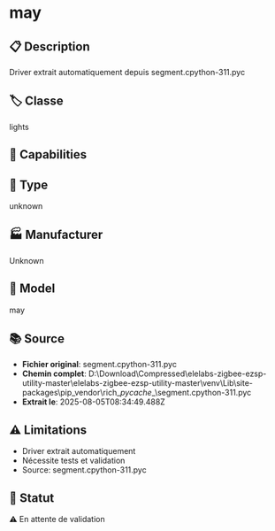 # may

## 📋 Description
Driver extrait automatiquement depuis segment.cpython-311.pyc

## 🏷️ Classe
lights

## 🔧 Capabilities


## 📡 Type
unknown

## 🏭 Manufacturer
Unknown

## 📱 Model
may

## 📚 Source
- **Fichier original**: segment.cpython-311.pyc
- **Chemin complet**: D:\Download\Compressed\elelabs-zigbee-ezsp-utility-master\elelabs-zigbee-ezsp-utility-master\venv\Lib\site-packages\pip\_vendor\rich\__pycache__\segment.cpython-311.pyc
- **Extrait le**: 2025-08-05T08:34:49.488Z

## ⚠️ Limitations
- Driver extrait automatiquement
- Nécessite tests et validation
- Source: segment.cpython-311.pyc

## 🚀 Statut
⚠️ En attente de validation
